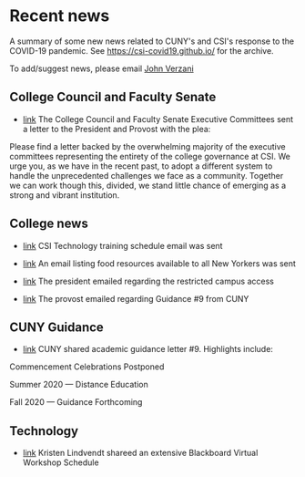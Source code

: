 # Recent news

A summary of some new news related to CUNY's and CSI's response to the COVID-19 pandemic. See https://csi-covid19.github.io/ for the archive.

To add/suggest news, please email [John Verzani](mailto:jverzani@gmail.com)

## College Council and Faculty Senate

* [link](/CCFS/ccfs-letter-may-6.pdf) The College Council and Faculty Senate Executive Committees sent a letter to the President and Provost with the plea:

Please find a letter backed by the overwhelming majority of the executive committees representing the entirety of  the college governance at CSI. We urge you, as we have in the recent past, to adopt a different system to  handle the unprecedented challenges  we face as a community. Together we can work though this, divided, we stand little chance of emerging as a strong and vibrant institution.






## College news

* [link](/Technology/4-6-training-schedule) CSI Technology training schedule email was sent

* [link](/College/4-6-food-pantry) An email listing  food resources available to all New Yorkers was sent

* [link](/College/4-5-pres-email) The president emailed regarding the restricted campus access

* [link](/College/4-5-provost-email) The provost emailed regarding Guidance #9 from CUNY

## CUNY Guidance

* [link](/CUNY/4-4-guidance-9.pdf) CUNY shared academic guidance letter #9. Highlights include:

Commencement Celebrations Postponed

Summer 2020 — Distance Education

Fall 2020 — Guidance Forthcoming


## Technology
* [link](/Technology/4-4-offerings) Kristen Lindvendt shareed an extensive  Blackboard Virtual Workshop Schedule

